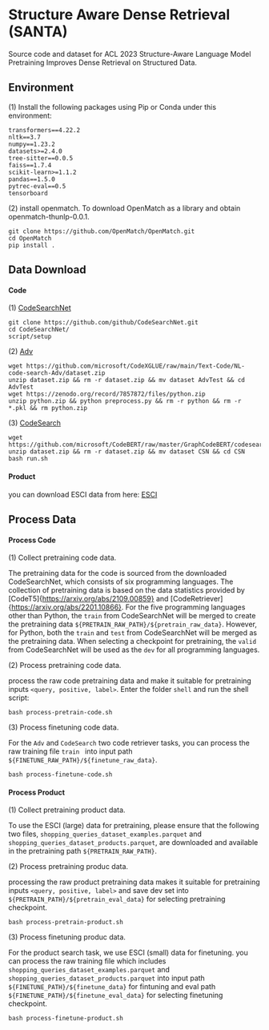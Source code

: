 # Structure Aware Dense Retrieval (SANTA)

Source code and dataset for ACL 2023 Structure-Aware Language Model Pretraining Improves Dense Retrieval on Structured Data.

## Environment
(1) Install the following packages using Pip or Conda under this environment:
```
transformers==4.22.2
nltk==3.7
numpy==1.23.2
datasets>=2.4.0
tree-sitter==0.0.5
faiss==1.7.4
scikit-learn>=1.1.2
pandas==1.5.0
pytrec-eval==0.5
tensorboard
```
(2) install openmatch. To download OpenMatch as a library and obtain openmatch-thunlp-0.0.1.
```
git clone https://github.com/OpenMatch/OpenMatch.git
cd OpenMatch
pip install .
```
## Data Download
#### Code
(1) [CodeSearchNet](https://github.com/github/CodeSearchNet)
```
git clone https://github.com/github/CodeSearchNet.git
cd CodeSearchNet/
script/setup
```

(2) [Adv](https://github.com/microsoft/CodeXGLUE/tree/main/Text-Code/NL-code-search-Adv)
```
wget https://github.com/microsoft/CodeXGLUE/raw/main/Text-Code/NL-code-search-Adv/dataset.zip
unzip dataset.zip && rm -r dataset.zip && mv dataset AdvTest && cd AdvTest
wget https://zenodo.org/record/7857872/files/python.zip
unzip python.zip && python preprocess.py && rm -r python && rm -r *.pkl && rm python.zip
```

(3) [CodeSearch](https://github.com/microsoft/CodeBERT/tree/master/GraphCodeBERT/codesearch)
```
wget https://github.com/microsoft/CodeBERT/raw/master/GraphCodeBERT/codesearch/dataset.zip
unzip dataset.zip && rm -r dataset.zip && mv dataset CSN && cd CSN
bash run.sh 
```
#### Product
you can download ESCI data from here: [ESCI](https://github.com/amazon-science/esci-data/tree/main/shopping_queries_dataset)

## Process Data
#### Process Code 

(1) Collect pretraining code data.

The pretraining data for the code is sourced from the downloaded CodeSearchNet, which consists of six programming languages. The collection of pretraining data is based on the data statistics provided by [CodeT5]{https://arxiv.org/abs/2109.00859} and [CodeRetriever]{https://arxiv.org/abs/2201.10866}. For the five programming languages other than Python, the `train` from CodeSearchNet will be merged to create the pretraining data `${PRETRAIN_RAW_PATH}/${pretrain_raw_data}`. However, for Python, both the `train` and `test` from CodeSearchNet will be merged as the pretraining data. When selecting a checkpoint for pretraining, the `valid` from CodeSearchNet will be used as the `dev` for all programming languages. 

(2) Process pretraining code data.

process the raw code pretraining data and make it suitable for pretraining inputs `<query, positive, label>`.
Enter the folder `shell` and run the shell script:
```
bash process-pretrain-code.sh
```

(3) Process finetuning code data.

For the `Adv` and `CodeSearch` two code retriever tasks, you can process the raw training file `train ` into input path `${FINETUNE_RAW_PATH}/${finetune_raw_data}`.
```
bash process-finetune-code.sh
```

#### Process Product

(1) Collect pretraining product data.

To use the ESCI (large) data for pretraining, please ensure that the following two files, `shopping_queries_dataset_examples.parquet` and `shopping_queries_dataset_products.parquet`, are downloaded and available in the pretraining path `${PRETRAIN_RAW_PATH}`.

(2) Process pretraining produc data.

processing the raw product pretraining data makes it suitable for pretraining inputs `<query, positive, label>` and save dev set into `${PRETRAIN_PATH}/${pretrain_eval_data}` for selecting pretraining checkpoint.
```
bash process-pretrain-product.sh
```

(3) Process finetuning produc data.

For the product search task, we use ESCI (small) data for finetuning. you can process the raw training file which includes  `shopping_queries_dataset_examples.parquet` and `shopping_queries_dataset_products.parquet` into input path `${FINETUNE_PATH}/${finetune_data}` for fintuning and eval path `${FINETUNE_PATH}/${finetune_eval_data}` for selecting finetuning checkpoint.


```
bash process-finetune-product.sh
```